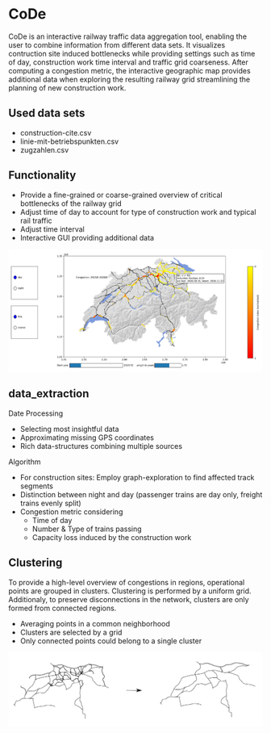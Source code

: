 # CoDe
CoDe is an interactive railway traffic data aggregation tool, enabling the user to combine information from different data sets. It visualizes contruction site induced bottlenecks while providing settings such as time of day, construction work time interval and traffic grid coarseness. After computing a congestion metric, the interactive geographic map provides additional data when exploring the resulting railway grid streamlining the planning of new construction work.

## Used data sets
 * construction-cite.csv
 * linie-mit-betriebspunkten.csv
 * zugzahlen.csv

## Functionality

* Provide a fine-grained or coarse-grained overview of critical bottlenecks of the railway grid
* Adjust time of day to account for type of construction work and typical rail traffic
* Adjust time interval
* Interactive GUI providing additional data

![Alt](/img/GUI.png "Screenshot of the GUI")

## data_extraction
Date Processing
* Selecting most insightful data
* Approximating missing GPS coordinates
* Rich data-structures combining multiple sources


Algorithm
* For construction sites: Employ graph-exploration to find affected track segments
* Distinction between night and day (passenger trains are day only, freight trains evenly split)
* Congestion metric considering
    - Time of day
    - Number & Type of trains passing
    - Capacity loss induced by the construction work


## Clustering
To provide a high-level overview of congestions in regions, operational points are grouped in clusters. Clustering is performed by a uniform grid. Additionaly, to preserve disconnections in the network, clusters are only formed from connected regions.

* Averaging points in a common neighborhood
* Clusters are selected by a grid
* Only connected points could belong to a single cluster

![Alt](/img/Cluster.jpeg "Visualization of Clustering")
